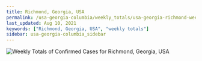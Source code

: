 ```yaml
---
title: Richmond, Georgia, USA
permalink: /usa-georgia-columbia/weekly_totals/usa-georgia-richmond-weekly_totals.html
last_updated: Aug 10, 2021
keywords: ["Richmond, Georgia, USA", "weekly totals"]
sidebar: usa-georgia-columbia_sidebar
---
```


![Weekly Totals of Confirmed Cases for Richmond, Georgia, USA](/covid_tracker/images/graphs/usa-georgia-richmond-weekly_totals_graph.png)
